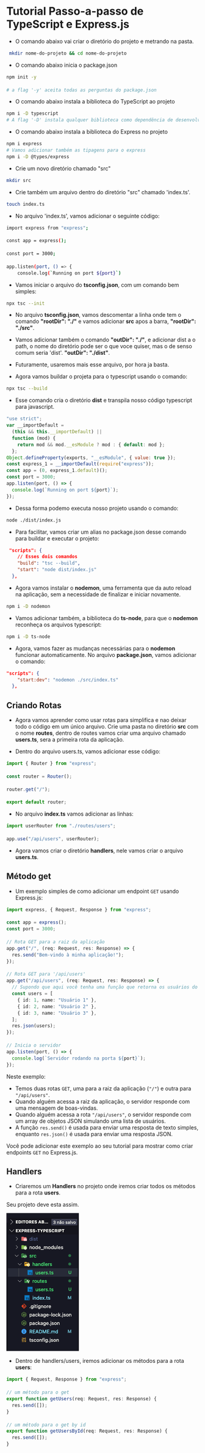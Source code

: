 # Tutorial Passo-a-passo de TypeScript e Express.js

- O comando abaixo vai criar o diretório do projeto e metrando na pasta.

```bash
 mkdir nome-do-projeto && cd nome-do-projeto

```

- O comando abaixo inicia o package.json

```bash
npm init -y

# a flag '-y' aceita todas as perguntas do package.json

```

- O comando abaixo instala a biblioteca do TypeScript ao projeto

```bash
npm i -D typescript
# A flag '-D' instala qualquer biblioteca como dependência de desenvolvimento

```

- O comando abaixo instala a biblioteca do Express no projeto

```bash
npm i express
# Vamos adicionar também as tipagens para o express
npm i -D @types/express

```

- Crie um novo diretório chamado "src"

```bash
mkdir src
```

- Crie também um arquivo dentro do diretório "src" chamado 'index.ts'.

```bash
touch index.ts
```

- No arquivo 'index.ts', vamos adicionar o seguinte código:

```bash
import express from "express";

const app = express();

const port = 3000;

app.listen(port, () => {
    console.log(`Running on port ${port}`)
```

- Vamos iniciar o arquivo do **tsconfig.json**, com um comando bem simples:

```bash
npx tsc --init
```

- No arquivo **tsconfig.json**, vamos descomentar a linha onde tem o comando **"rootDir": "./"** e vamos adicionar **src** apos a barra, **"rootDir": "./src"**.

- Vamos adicionar também o comando **"outDir": "./"**, e adicionar dist a o path, o nome do diretório pode ser o que voce quiser, mas o de senso comum seria 'dist'.
  **"outDir": "./dist"**.

- Futuramente, usaremos mais esse arquivo, por hora ja basta.

- Agora vamos buildar o projeta para o typescript usando o comando:

```bash
npx tsc --build
```

- Esse comando cria o diretório **dist** e transpila nosso código typescript para javascript.

```js
"use strict";
var __importDefault =
  (this && this.__importDefault) ||
  function (mod) {
    return mod && mod.__esModule ? mod : { default: mod };
  };
Object.defineProperty(exports, "__esModule", { value: true });
const express_1 = __importDefault(require("express"));
const app = (0, express_1.default)();
const port = 3000;
app.listen(port, () => {
  console.log(`Running on port ${port}`);
});
```

- Dessa forma podemo executa nosso projeto usando o comando:

```bash
node ./dist/index.js
```

- Para facilitar, vamos criar um alias no package.json desse comando para buildar e executar o projeto:

```json
 "scripts": {
    // Esses dois comandos
    "build": "tsc --build",
    "start": "node dist/index.js"
  },

```

- Agora vamos instalar o **nodemon**, uma ferramenta que da auto reload na aplicação, sem a
  necessidade de finalizar e iniciar novamente.

```bash
npm i -D nodemon
```

- Vamos adicionar também, a biblioteca do **ts-node**, para que o **nodemon** reconheça os arquivos typescript:

```bash
npm i -D ts-node
```

- Agora, vamos fazer as mudanças necessárias para o **nodemon** funcionar automaticamente.
  No arquivo **package.json**, vamos adicionar o comando:

```json
"scripts": {
    "start:dev": "nodemon ./src/index.ts"
  },
```

## Criando Rotas

- Agora vamos aprender como usar rotas para simplifica e nao deixar todo o código em um único arquivo. Crie uma pasta no diretório **src** com o nome **routes**, dentro de routes vamos criar uma arquivo chamado **users.ts**,
  sera a primeira rota da aplicação.

- Dentro do arquivo users.ts, vamos adicionar esse código:

```ts
import { Router } from "express";

const router = Router();

router.get("/");

export default router;
```

- No arquivo **index.ts** vamos adicionar as linhas:

```ts
import userRouter from "./routes/users";

app.use("/api/users", userRouter);
```

- Agora vamos criar o diretório **handlers**, nele vamos criar o arquivo **users.ts**.

## Método get

- Um exemplo simples de como adicionar um endpoint `GET` usando Express.js:

```typescript
import express, { Request, Response } from "express";

const app = express();
const port = 3000;

// Rota GET para a raiz da aplicação
app.get("/", (req: Request, res: Response) => {
  res.send("Bem-vindo à minha aplicação!");
});

// Rota GET para '/api/users'
app.get("/api/users", (req: Request, res: Response) => {
  // Supondo que aqui você tenha uma função que retorna os usuários do seu sistema
  const users = [
    { id: 1, name: "Usuário 1" },
    { id: 2, name: "Usuário 2" },
    { id: 3, name: "Usuário 3" },
  ];
  res.json(users);
});

// Inicia o servidor
app.listen(port, () => {
  console.log(`Servidor rodando na porta ${port}`);
});
```

Neste exemplo:

- Temos duas rotas `GET`, uma para a raiz da aplicação (`"/"`) e outra para `"/api/users"`.
- Quando alguém acessa a raiz da aplicação, o servidor responde com uma mensagem de boas-vindas.
- Quando alguém acessa a rota `"/api/users"`, o servidor responde com um array de objetos JSON simulando uma lista de usuários.
- A função `res.send()` é usada para enviar uma resposta de texto simples, enquanto `res.json()` é usada para enviar uma resposta JSON.

Você pode adicionar este exemplo ao seu tutorial para mostrar como criar endpoints `GET` no Express.js.

## Handlers

- Criaremos um **Handlers** no projeto onde iremos criar todos os métodos para a rota **users**.

Seu projeto deve esta assim.

![dir](Diretorios.png)

- Dentro de handlers/users, iremos adicionar os métodos para a rota **users**:

```ts
import { Request, Response } from "express";

// um método para o get
export function getUsers(req: Request, res: Response) {
  res.send([]);
}

// um método para o get by id
export function getUsersById(req: Request, res: Response) {
  res.send([]);
}
```
